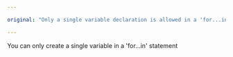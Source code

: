 ```yaml
---

original: "Only a single variable declaration is allowed in a 'for...in' statement."

---
```


You can only create a single variable in a 'for...in' statement